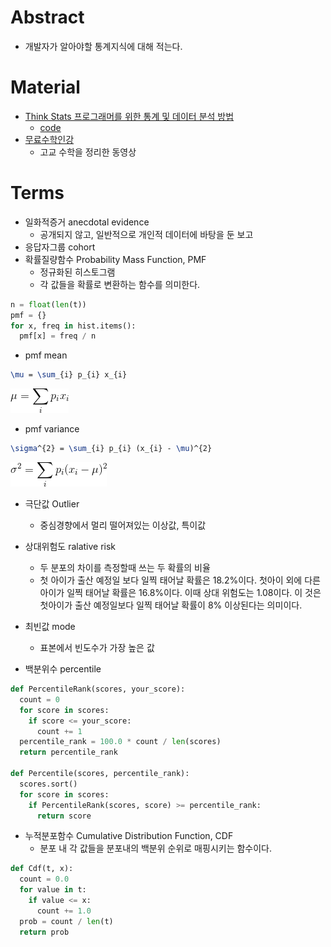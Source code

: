 # Abstract

- 개발자가 알아야할 통계지식에 대해 적는다.

# Material

- [Think Stats 프로그래머를 위한 통계 및 데이터 분석 방법]()
  - [code](https://github.com/AllenDowney/ThinkStats2)
- [무료수학인강](https://www.youtube.com/channel/UCJDRAlbClO9hdcCjegL1HBw/playlists)
  - 고교 수학을 정리한 동영상

# Terms

- 일화적증거 anecdotal evidence
  - 공개되지 않고, 일반적으로 개인적 데이터에 바탕을 둔 보고
- 응답자그룹 cohort
- 확률질량함수 Probability Mass Function, PMF
  - 정규화된 히스토그램
  - 각 값들을 확률로 변환하는 함수를 의미한다.

```python
n = float(len(t))
pmf = {}
for x, freq in hist.items():
  pmf[x] = freq / n
```
- pmf mean

```latex
\mu = \sum_{i} p_{i} x_{i}
```

![](pmf_mean.png)

- pmf variance

```latex
\sigma^{2} = \sum_{i} p_{i} (x_{i} - \mu)^{2} 

```

![](pmf_var.png)

- 극단값 Outlier
  - 중심경향에서 멀리 떨어져있는 이상값, 특이값

- 상대위험도 ralative risk
  - 두 분포의 차이를 측정할때 쓰는 두 확률의 비율
  - 첫 아이가 출산 예정일 보다 일찍 태어날 확률은 18.2%이다. 첫아이
    외에 다른 아이가 일찍 태어날 확률은 16.8%이다. 이때 상대 위험도는
    1.08이다. 이 것은 첫아이가 출산 예정일보다 일찍 태어날 확률이
    8% 이상된다는 의미이다.

- 최빈값 mode
  - 표본에서 빈도수가 가장 높은 값

- 백분위수 percentile

```python
def PercentileRank(scores, your_score):
  count = 0
  for score in scores:
    if score <= your_score:
      count += 1
  percentile_rank = 100.0 * count / len(scores)
  return percentile_rank

def Percentile(scores, percentile_rank):
  scores.sort()
  for score in scores:
    if PercentileRank(scores, score) >= percentile_rank:
      return score
```

- 누적분포함수 Cumulative Distribution Function, CDF
  - 분포 내 각 값들을 분포내의 백분위 순위로 매핑시키는 함수이다.

```python
def Cdf(t, x):
  count = 0.0
  for value in t:
    if value <= x:
      count += 1.0
  prob = count / len(t)
  return prob
```